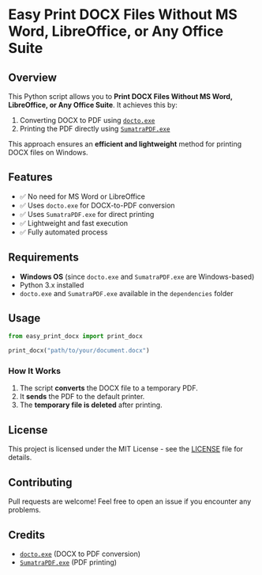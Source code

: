 # Easy Print DOCX Files Without MS Word, LibreOffice, or Any Office Suite

## Overview

This Python script allows you to **Print DOCX Files Without MS Word, LibreOffice, or Any Office Suite**. It achieves this by:

1. Converting DOCX to PDF using [`docto.exe`](https://github.com/tobya/DocTo)
2. Printing the PDF directly using [`SumatraPDF.exe`](https://www.sumatrapdfreader.org/)

This approach ensures an **efficient and lightweight** method for printing DOCX files on Windows.

## Features

- ✅ No need for MS Word or LibreOffice
- ✅ Uses `docto.exe` for DOCX-to-PDF conversion
- ✅ Uses `SumatraPDF.exe` for direct printing
- ✅ Lightweight and fast execution
- ✅ Fully automated process

## Requirements

- **Windows OS** (since `docto.exe` and `SumatraPDF.exe` are Windows-based)
- Python 3.x installed
- `docto.exe` and `SumatraPDF.exe` available in the `dependencies` folder

## Usage

```python
from easy_print_docx import print_docx

print_docx("path/to/your/document.docx")
```

### How It Works

1. The script **converts** the DOCX file to a temporary PDF.
2. It **sends** the PDF to the default printer.
3. The **temporary file is deleted** after printing.

## License

This project is licensed under the MIT License - see the [LICENSE](LICENSE) file for details.

## Contributing

Pull requests are welcome! Feel free to open an issue if you encounter any problems.

## Credits

- [`docto.exe`](https://github.com/tobya/DocTo) (DOCX to PDF conversion)
- [`SumatraPDF.exe`](https://www.sumatrapdfreader.org/) (PDF printing)
